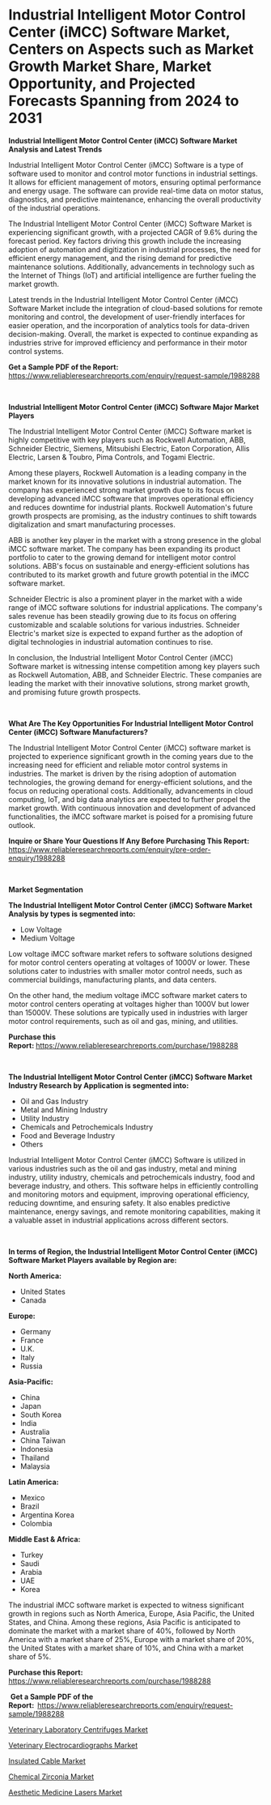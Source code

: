 <p><h1>Industrial Intelligent Motor Control Center (iMCC) Software Market, Centers on Aspects such as Market Growth Market Share, Market Opportunity, and Projected Forecasts Spanning from 2024 to 2031</h1></p><p><strong>Industrial Intelligent Motor Control Center (iMCC) Software Market Analysis and Latest Trends</strong></p>
<p><p>Industrial Intelligent Motor Control Center (iMCC) Software is a type of software used to monitor and control motor functions in industrial settings. It allows for efficient management of motors, ensuring optimal performance and energy usage. The software can provide real-time data on motor status, diagnostics, and predictive maintenance, enhancing the overall productivity of the industrial operations.</p><p>The Industrial Intelligent Motor Control Center (iMCC) Software Market is experiencing significant growth, with a projected CAGR of 9.6% during the forecast period. Key factors driving this growth include the increasing adoption of automation and digitization in industrial processes, the need for efficient energy management, and the rising demand for predictive maintenance solutions. Additionally, advancements in technology such as the Internet of Things (IoT) and artificial intelligence are further fueling the market growth.</p><p>Latest trends in the Industrial Intelligent Motor Control Center (iMCC) Software Market include the integration of cloud-based solutions for remote monitoring and control, the development of user-friendly interfaces for easier operation, and the incorporation of analytics tools for data-driven decision-making. Overall, the market is expected to continue expanding as industries strive for improved efficiency and performance in their motor control systems.</p></p>
<p><strong>Get a Sample PDF of the Report:&nbsp;</strong> <a href="https://www.reliableresearchreports.com/enquiry/request-sample/1988288">https://www.reliableresearchreports.com/enquiry/request-sample/1988288</a></p>
<p>&nbsp;</p>
<p><strong>Industrial Intelligent Motor Control Center (iMCC) Software Major Market Players</strong></p>
<p><p>The Industrial Intelligent Motor Control Center (iMCC) Software market is highly competitive with key players such as Rockwell Automation, ABB, Schneider Electric, Siemens, Mitsubishi Electric, Eaton Corporation, Allis Electric, Larsen & Toubro, Pima Controls, and Togami Electric.</p><p>Among these players, Rockwell Automation is a leading company in the market known for its innovative solutions in industrial automation. The company has experienced strong market growth due to its focus on developing advanced iMCC software that improves operational efficiency and reduces downtime for industrial plants. Rockwell Automation's future growth prospects are promising, as the industry continues to shift towards digitalization and smart manufacturing processes.</p><p>ABB is another key player in the market with a strong presence in the global iMCC software market. The company has been expanding its product portfolio to cater to the growing demand for intelligent motor control solutions. ABB's focus on sustainable and energy-efficient solutions has contributed to its market growth and future growth potential in the iMCC software market.</p><p>Schneider Electric is also a prominent player in the market with a wide range of iMCC software solutions for industrial applications. The company's sales revenue has been steadily growing due to its focus on offering customizable and scalable solutions for various industries. Schneider Electric's market size is expected to expand further as the adoption of digital technologies in industrial automation continues to rise.</p><p>In conclusion, the Industrial Intelligent Motor Control Center (iMCC) Software market is witnessing intense competition among key players such as Rockwell Automation, ABB, and Schneider Electric. These companies are leading the market with their innovative solutions, strong market growth, and promising future growth prospects.</p></p>
<p>&nbsp;</p>
<p><strong>What Are The Key Opportunities For Industrial Intelligent Motor Control Center (iMCC) Software Manufacturers?</strong></p>
<p><p>The Industrial Intelligent Motor Control Center (iMCC) software market is projected to experience significant growth in the coming years due to the increasing need for efficient and reliable motor control systems in industries. The market is driven by the rising adoption of automation technologies, the growing demand for energy-efficient solutions, and the focus on reducing operational costs. Additionally, advancements in cloud computing, IoT, and big data analytics are expected to further propel the market growth. With continuous innovation and development of advanced functionalities, the iMCC software market is poised for a promising future outlook.</p></p>
<p><strong>Inquire or Share Your Questions If Any Before Purchasing This Report:</strong> <a href="https://www.reliableresearchreports.com/enquiry/pre-order-enquiry/1988288">https://www.reliableresearchreports.com/enquiry/pre-order-enquiry/1988288</a></p>
<p>&nbsp;</p>
<p><strong>Market Segmentation</strong></p>
<p><strong>The Industrial Intelligent Motor Control Center (iMCC) Software Market Analysis by types is segmented into:</strong></p>
<p><ul><li>Low Voltage</li><li>Medium Voltage</li></ul></p>
<p><p>Low voltage iMCC software market refers to software solutions designed for motor control centers operating at voltages of 1000V or lower. These solutions cater to industries with smaller motor control needs, such as commercial buildings, manufacturing plants, and data centers. </p><p>On the other hand, the medium voltage iMCC software market caters to motor control centers operating at voltages higher than 1000V but lower than 15000V. These solutions are typically used in industries with larger motor control requirements, such as oil and gas, mining, and utilities.</p></p>
<p><strong>Purchase this Report:&nbsp;</strong><a href="https://www.reliableresearchreports.com/purchase/1988288">https://www.reliableresearchreports.com/purchase/1988288</a></p>
<p>&nbsp;</p>
<p><strong>The Industrial Intelligent Motor Control Center (iMCC) Software Market Industry Research by Application is segmented into:</strong></p>
<p><ul><li>Oil and Gas Industry</li><li>Metal and Mining Industry</li><li>Utility Industry</li><li>Chemicals and Petrochemicals Industry</li><li>Food and Beverage Industry</li><li>Others</li></ul></p>
<p><p>Industrial Intelligent Motor Control Center (iMCC) Software is utilized in various industries such as the oil and gas industry, metal and mining industry, utility industry, chemicals and petrochemicals industry, food and beverage industry, and others. This software helps in efficiently controlling and monitoring motors and equipment, improving operational efficiency, reducing downtime, and ensuring safety. It also enables predictive maintenance, energy savings, and remote monitoring capabilities, making it a valuable asset in industrial applications across different sectors.</p></p>
<p>&nbsp;</p>
<p><strong>In terms of Region, the Industrial Intelligent Motor Control Center (iMCC) Software Market Players available by Region are:</strong></p>
<p>
    <p> <strong> North America: </strong>
        <ul>
            <li>United States</li>
            <li>Canada</li>
        </ul>
        </p> 
    <p> <strong> Europe: </strong>
        <ul>
            <li>Germany</li>
            <li>France</li>
            <li>U.K.</li>
            <li>Italy</li>
            <li>Russia</li>
        </ul>
        </p> 
    <p> <strong> Asia-Pacific: </strong>
        <ul>
            <li>China</li>
            <li>Japan</li>
            <li>South Korea</li>
            <li>India</li>
            <li>Australia</li>
            <li>China Taiwan</li>
            <li>Indonesia</li>
            <li>Thailand</li>
            <li>Malaysia</li>
        </ul>
        </p> 
    <p> <strong> Latin America: </strong>
        <ul>
            <li>Mexico</li>
            <li>Brazil</li>
            <li>Argentina Korea</li>
            <li>Colombia</li>
        </ul>
        </p> 
    <p> <strong> Middle East & Africa: </strong>
        <ul>
            <li>Turkey</li>
            <li>Saudi</li>
            <li>Arabia</li>
            <li>UAE</li>
            <li>Korea</li>
        </ul>
    </p>
    </p>
<p><p>The industrial iMCC software market is expected to witness significant growth in regions such as North America, Europe, Asia Pacific, the United States, and China. Among these regions, Asia Pacific is anticipated to dominate the market with a market share of 40%, followed by North America with a market share of 25%, Europe with a market share of 20%, the United States with a market share of 10%, and China with a market share of 5%.</p></p>
<p><strong>Purchase this Report: </strong><a href="https://www.reliableresearchreports.com/purchase/1988288">https://www.reliableresearchreports.com/purchase/1988288</a></p>
<p>&nbsp;<strong>Get a Sample PDF of the Report:&nbsp;&nbsp;</strong><a href="https://www.reliableresearchreports.com/enquiry/request-sample/1988288">https://www.reliableresearchreports.com/enquiry/request-sample/1988288</a></p>
<p><strong></strong></p>
<p><p><a href="https://artistic-helicopter-ca9.notion.site/Veterinary-Laboratory-Centrifuges-Market-with-the-goal-of-estimating-the-market-size-and-future-grow-db3ba1e203114f27a5bde866ef8c9940">Veterinary Laboratory Centrifuges Market</a></p><p><a href="https://picayune-night-cbd.notion.site/Veterinary-Electrocardiographs-Market-Research-Report-Forecasted-for-Period-from-2024-2031-by-Mar-8ddcd44799fe433297003ca8ad3d9e08">Veterinary Electrocardiographs Market</a></p><p><a href="https://view.publitas.com/reportprime-1/insulated-cable-market-research-report-forecasted-for-period-from-2024-2031-by-market-type-market-application-and-region/">Insulated Cable Market</a></p><p><a href="https://view.publitas.com/reportprime-1/chemical-zirconia-market-size-growth-outlook-from-2024-to-2031-projecting-at-markets-trends-analysis-by-application-regional-outlook-and-revenue/">Chemical Zirconia Market</a></p><p><a href="https://valiant-lunge-8fe.notion.site/Aesthetic-Medicine-Lasers-Market-Research-Report-Provides-thorough-Industry-Overview-which-offers-a-c86ea5bff16740e89796338590cc486d">Aesthetic Medicine Lasers Market</a></p></p>